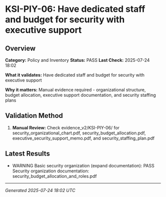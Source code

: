 # KSI-PIY-06: Have dedicated staff and budget for security with executive support

## Overview

**Category:** Policy and Inventory
**Status:** PASS
**Last Check:** 2025-07-24 18:02

**What it validates:** Have dedicated staff and budget for security with executive support

**Why it matters:** Manual evidence required - organizational structure, budget allocation, executive support documentation, and security staffing plans

## Validation Method

1. **Manual Review:** Check evidence_v2/KSI-PIY-06/ for security_organizational_chart.pdf, security_budget_allocation.pdf, executive_security_support_memo.pdf, and security_staffing_plan.pdf

## Latest Results

- WARNING Basic security organization (expand documentation): PASS Security organization documentation: security_budget_allocation_and_roles.pdf

---
*Generated 2025-07-24 18:02 UTC*